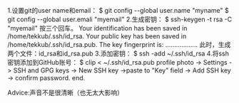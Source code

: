 1.设置git的user name和email：
	$ git config --global user.name "myname"
	$ git config --global user.emali "myemail"
2.生成密钥：
	$ ssh-keygen -t rsa -C "myemail"
		按三个回车。
	Your identification has been saved in /home/tekkub/.ssh/id_rsa.
	Your public key has been saved in /home/tekkub/.ssh/id_rsa.pub.
	The key fingerprint is:
	………………
	此时，生成两个文件：id_rsa和id_rsa.pub
3.添加密钥：
	$ ssh -add ~/.ssh/id_rsa
4.将ssh密钥添加到GitHub账号：
	$ clip < ~/.ssh/id_rsa.pub
	profile photo -> Settings -> SSH and GPG keys -> New SSH key ->paste to 	"Key" field -> Add SSH key -> confirm password.
end.

Advice:声音不是很清晰（也无太大影响）
